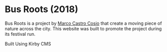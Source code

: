 # Bus Roots (2018)
Bus Roots is a project by [Marco Castro Cosio](http://www.marcocastrocosio.com/) that create a moving piece of nature across the city. This website was built to promote the project during its festival run. 

Built Using Kirby CMS

